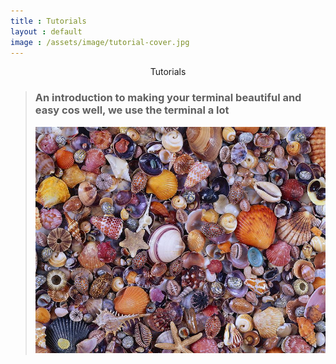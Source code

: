 ```yaml
---
title : Tutorials
layout : default
image : /assets/image/tutorial-cover.jpg
---
```


<center>Tutorials</center>

> ### An introduction to making your terminal beautiful and easy cos well, we use the terminal a lot<br>
> [![seashell-cover](/assets/image/seashell-cover.jpg)](https://theflowdev.github.io/2017/07/08/zsh-and-me.html)